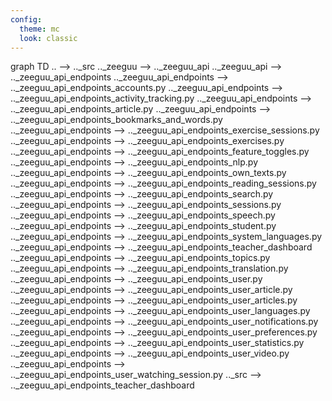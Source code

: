 ```yaml
---
config:
  theme: mc
  look: classic
---
```

graph TD
  .. --> .._src
  .._zeeguu --> .._zeeguu_api
  .._zeeguu_api --> .._zeeguu_api_endpoints
  .._zeeguu_api_endpoints --> .._zeeguu_api_endpoints_accounts.py
  .._zeeguu_api_endpoints --> .._zeeguu_api_endpoints_activity_tracking.py
  .._zeeguu_api_endpoints --> .._zeeguu_api_endpoints_article.py
  .._zeeguu_api_endpoints --> .._zeeguu_api_endpoints_bookmarks_and_words.py
  .._zeeguu_api_endpoints --> .._zeeguu_api_endpoints_exercise_sessions.py
  .._zeeguu_api_endpoints --> .._zeeguu_api_endpoints_exercises.py
  .._zeeguu_api_endpoints --> .._zeeguu_api_endpoints_feature_toggles.py
  .._zeeguu_api_endpoints --> .._zeeguu_api_endpoints_nlp.py
  .._zeeguu_api_endpoints --> .._zeeguu_api_endpoints_own_texts.py
  .._zeeguu_api_endpoints --> .._zeeguu_api_endpoints_reading_sessions.py
  .._zeeguu_api_endpoints --> .._zeeguu_api_endpoints_search.py
  .._zeeguu_api_endpoints --> .._zeeguu_api_endpoints_sessions.py
  .._zeeguu_api_endpoints --> .._zeeguu_api_endpoints_speech.py
  .._zeeguu_api_endpoints --> .._zeeguu_api_endpoints_student.py
  .._zeeguu_api_endpoints --> .._zeeguu_api_endpoints_system_languages.py
  .._zeeguu_api_endpoints --> .._zeeguu_api_endpoints_teacher_dashboard
  .._zeeguu_api_endpoints --> .._zeeguu_api_endpoints_topics.py
  .._zeeguu_api_endpoints --> .._zeeguu_api_endpoints_translation.py
  .._zeeguu_api_endpoints --> .._zeeguu_api_endpoints_user.py
  .._zeeguu_api_endpoints --> .._zeeguu_api_endpoints_user_article.py
  .._zeeguu_api_endpoints --> .._zeeguu_api_endpoints_user_articles.py
  .._zeeguu_api_endpoints --> .._zeeguu_api_endpoints_user_languages.py
  .._zeeguu_api_endpoints --> .._zeeguu_api_endpoints_user_notifications.py
  .._zeeguu_api_endpoints --> .._zeeguu_api_endpoints_user_preferences.py
  .._zeeguu_api_endpoints --> .._zeeguu_api_endpoints_user_statistics.py
  .._zeeguu_api_endpoints --> .._zeeguu_api_endpoints_user_video.py
  .._zeeguu_api_endpoints --> .._zeeguu_api_endpoints_user_watching_session.py
  .._src --> .._zeeguu_api_endpoints_teacher_dashboard
